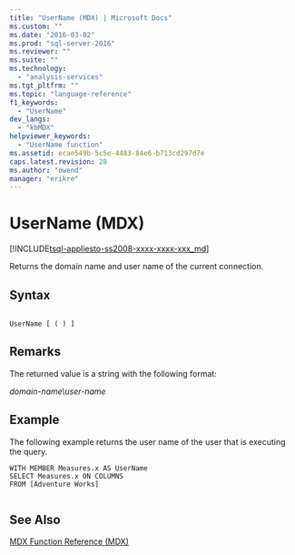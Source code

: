```yaml
---
title: "UserName (MDX) | Microsoft Docs"
ms.custom: ""
ms.date: "2016-03-02"
ms.prod: "sql-server-2016"
ms.reviewer: ""
ms.suite: ""
ms.technology: 
  - "analysis-services"
ms.tgt_pltfrm: ""
ms.topic: "language-reference"
f1_keywords: 
  - "UserName"
dev_langs: 
  - "kbMDX"
helpviewer_keywords: 
  - "UserName function"
ms.assetid: ecae549b-5c5e-4483-84e6-b713cd297d7e
caps.latest.revision: 28
ms.author: "owend"
manager: "erikre"
---
```

# UserName (MDX)
[!INCLUDE[tsql-appliesto-ss2008-xxxx-xxxx-xxx_md](../a9retired/includes/tsql-appliesto-ss2008-xxxx-xxxx-xxx-md.md)]

  Returns the domain name and user name of the current connection.  
  
## Syntax  
  
```  
  
UserName [ ( ) ]  
```  
  
## Remarks  
 The returned value is a string with the following format:  
  
 *domain-name\user-name*  
  
## Example  
 The following example returns the user name of the user that is executing the query.  
  
```  
WITH MEMBER Measures.x AS UserName  
SELECT Measures.x ON COLUMNS  
FROM [Adventure Works]  
  
```  
  
## See Also  
 [MDX Function Reference &#40;MDX&#41;](../mdx/mdx-function-reference-mdx.md)  
  
  